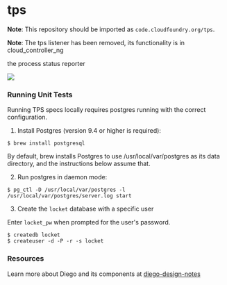 tps
===

**Note**: This repository should be imported as `code.cloudfoundry.org/tps`.

**Note**: The tps listener has been removed, its functionality is in cloud_controller_ng


the process status reporter

![](http://i.imgur.com/G0MB1s4.png)

### Running Unit Tests

Running TPS specs locally requires postgres running with the correct configuration.

1. Install Postgres (version 9.4 or higher is required):

```
$ brew install postgresql
```

By default, brew installs Postgres to use /usr/local/var/postgres as its data directory, and the instructions below assume that.

2. Run postgres in daemon mode:

```
$ pg_ctl -D /usr/local/var/postgres -l /usr/local/var/postgres/server.log start
```

3. Create the `locket` database with a specific user

Enter `locket_pw` when prompted for the user's password.
```
$ createdb locket
$ createuser -d -P -r -s locket
```

### Resources

Learn more about Diego and its components at [diego-design-notes](https://github.com/cloudfoundry-incubator/diego-design-notes)

